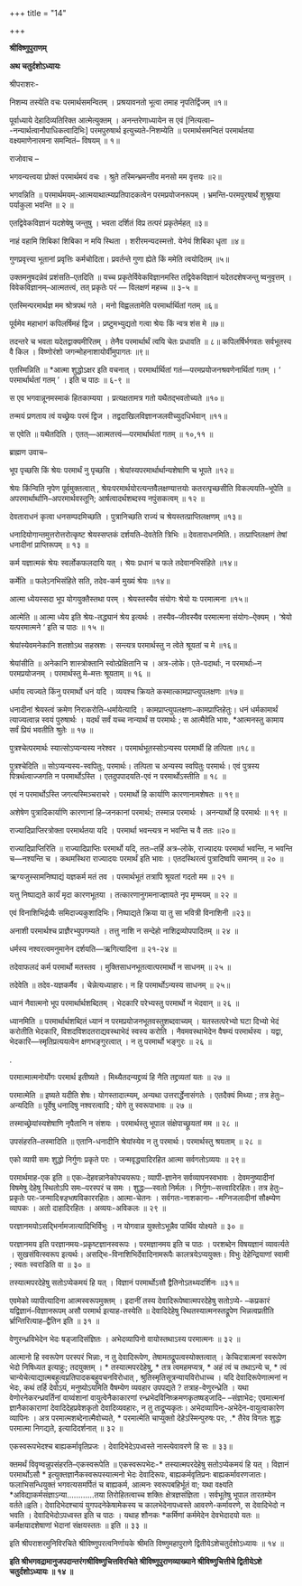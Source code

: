 +++
title = "14"

+++


<div id="pl-73213" claऽऽ="panel-layout">

<div id="pg-73213-0" claऽऽ="panel-grid panel-no-ऽtyle">

<div id="pgc-73213-0-0" claऽऽ="panel-grid-cell" weight="1">

<div id="panel-73213-0-0-0" claऽऽ="ऽo-panel widget widget_ऽow-editor panel-firऽt-child panel-laऽt-child" index="0" data-ऽtyle="{&quot;background_image_attachment&quot;ःfalऽe,&quot;background_diऽplay&quot;ः&quot;tile&quot;}">

<div claऽऽ="ऽo-widget-ऽow-editor ऽo-widget-ऽow-editor-baऽe">

<div claऽऽ="ऽiteorigin-widget-tinymce textwidget">

**श्रीविष्णुपुराणम्**

**अथ चतुर्दशोऽध्यायः**

 श्रीपराशरः-

निशम्य तस्येति वचः परमार्थसमन्वितम् । प्रश्रयावनतो भूत्वा तमाह नृपतिर्द्विजम् ॥१॥

 पूर्वाध्याये देहादिव्यतिरिक्त आत्मेत्युक्तम् । अनन्तरेणाध्यायेन स एवं \[नित्यत्वा– -नन्यार्थत्वानौपाधिकत्वादिभिः\] परमपुरुषार्थ इत्युच्यते-निशम्येति ॥ परमार्थसमन्वितं परमार्थतया वक्ष्यमाणेनारमना समन्वितं– विषयम् ॥ १॥

 राजोवाच –

भगवन्यत्त्वया प्रोक्तं परमार्थमयं वचः । श्रुते तस्मिन्भ्रमन्तीव मनसो मम वृत्तयः ॥२॥

 भगवन्निति ॥ परमार्थमयम्-आत्मयाथात्म्यप्रतिपादकत्वेन परमप्रयोजनरूपम् । भ्रमन्ति-परमपुरषार्थं शुश्रूषया पर्याकुला भवन्ति ॥ २ ॥

एतद्विवेकविज्ञानं यदशेषेषु जन्तुषु । भवता दर्शितं विप्र तत्परं प्रकृतेर्महत् ॥३॥

नाहं वहामि शिबिकां शिबिका न मयि स्थिता । शरीरमन्यदस्मत्तो. येनेयं शिबिका धृता ॥४॥

गुणप्रवृत्त्या भूतानां प्रवृत्तिः कर्मचोदिता। प्रवर्तन्ते गुणा ह्येते किं ममेति त्वयोदितम् ॥५॥

 उक्तमनुषदन्नेवं प्रशंसति–एतदिति ॥ यच्च
प्रकृतेर्विवेकविज्ञानमस्ति तद्विवेकविज्ञानं यदेतदशेषजन्तु ष्वनुवृत्तम् । विवेकविज्ञानम्–आत्मतत्त्वं, तत् प्रकृतेः परं — विलक्षणं महच्च ॥ ३-५ ॥

एतस्मिन्परमार्थज्ञ मम श्रोत्रपथं गते । मनो विह्वलतामेति परमार्थार्थितां गतम् ॥६॥

पूर्वमेव महाभागं कपिलर्षिमहं द्विज । प्रष्टुमभ्युद्यतो गत्वा श्रेयः किं न्वत्र शंस मे ॥७॥

तदन्तरे च भवता यदेतद्वाक्यमीरितम् । तेनैव परमार्थार्थं त्वयि चेतः प्रधावति ॥ ८॥ कपिलर्षिर्भगवतः सर्वभूतस्य वै किल । विष्णोरंशो जगन्मोहनाशायोर्वीमुपागतः ॥९॥

 एतस्मिन्निति ॥ *आत्मा शुद्धोऽक्षर इति वचनात् । परमार्थार्थितां गतं—परमप्रयोजनश्रवणेनार्थितां गतम् । ‘ परमार्थार्थतां गतम् ’ । इति च पाठः ॥ ६-९ ॥

स एव भगवान्नूनमस्माकं हितकाम्यया । प्रत्यक्षतामत्र गतो यथैतद्भवतोच्यते ॥१०॥

तन्मयं प्रणताय त्वं यच्छ्रेयः परमं द्विज । तद्वदाखिलविज्ञानजलवीच्युदधिर्भवान् ॥११॥

 स एवेति ॥ यथैतदिति । एतत्—आत्मतत्त्वं—परमार्थार्थतां गतम् ॥ १०,११ ॥

 ब्राह्मण उवाच–

भूप पृच्छसि किं श्रेयः परमार्थं नु पृच्छसि । श्रेयांस्यपरमार्थार्थान्यशेषाणि च भूपते ॥१२॥

 श्रेयः किंन्विति नृपेण पूर्वमुक्तत्वात् , श्रेयःपरमार्थयोरत्यन्तवैलक्षण्यात्तयोः कतरत्पृच्छसीति विकल्पयति–भूपेति ॥ अपरमार्थार्थानि–अपरमार्थवस्तूनि; आर्षत्वादर्थशब्दस्य नपुंसकत्वम् ॥ १२ ॥

देवताराधनं कृत्वा धनसम्पदमिच्छति । पुत्रानिच्छति राज्यं च श्रेयस्तत्प्राप्तिलक्षणम् ॥१३॥

 धनादियोगान्तमुत्तरोत्तरोत्कृष्ट श्रेयस्सप्तकं
दर्शयति–देवतेति त्रिभिः ॥ देवताराधनमिति.। तत्प्राप्तिलक्षणं तेषां धनादीनां प्राप्तिरूपम् ॥ १३ ॥

कर्म यज्ञात्मकं श्रेयः स्वर्लोकफलदायि यत् । श्रेयः प्रधानं च फले तदेवानभिसंहिते ॥१४॥

 कर्मेति ॥ फलेऽनभिसंहिते सति, तदेव-कर्म मुख्यं श्रेयः ॥१४॥

आत्मा ध्येयस्सदा भूप योगयुक्तैस्तथा परम् । श्रेयस्तस्यैव संयोगः श्रेयो यः परमात्मना ॥१५॥

 आत्मेति ॥ आत्मा ध्येय इति श्रेयः-तद्ध्यानं श्रेय इत्यर्थः । तस्यैव–जीवस्यैव परमात्मना संयोगः–ऐक्यम् । ‘श्रेयो यत्परमात्मने ‘ इति च पाठः ॥ १५ ॥

श्रेयांस्येवमनेकानि शतशोऽथ सहस्रशः । सन्त्यत्र परमार्थस्तु न त्वेते श्रूयतां च मे ॥१६॥

 श्रेयांसीति ॥ अनेकानि शास्त्रोक्तानि स्वोत्प्रेक्षितानि च । अत्र-लोके। एते-पदार्थाः, न परमार्थाः–न परमप्रयोजनम् । परमार्थस्तु मे–मत्तः श्रूयताम् ॥ १६ ॥

धर्माय त्यज्यते किंनु परमार्थो धनं यदि । व्ययश्च क्रियते कस्मात्कामप्राप्त्युपलक्षणः ॥१७॥

 धनादीनां श्रेयस्त्वं क्रमेण निराकरोति–धर्मायेत्यादि । कामप्राप्त्युपलक्षणः–कामप्राप्तिहेतुः। धनं धर्मकामार्थं त्याज्यत्वान्न स्वयं पुरुषार्थः । यदर्थं सर्वं यच्च नान्यार्थं स परमार्थः ; स आत्मैवेति भावः, *आत्मनस्तु कामाय सर्वं प्रियं भवतीति श्रुतेः ॥ १७ ॥

पुत्रश्चेत्परमार्थः स्यात्सोऽप्यन्यस्य नरेश्वर । परमार्थभूतस्सोऽन्यस्य परमार्थी हि तत्पिता ॥१८॥

 पुत्रश्चेदिति ॥ सोऽप्यन्यस्य-स्वपितुः, परमार्थः। तत्पिता च अन्यस्य स्वपितुः परमार्थः। एवं पुत्रस्य पित्रर्थत्वाज्जगति न परमार्थोऽस्ति । एतदुपपादयति-एवं न परमार्थोऽस्तीति ॥ १८ ॥

एवं न परमार्थोऽस्ति जगत्यस्मिञ्चराचरे । परमार्थो हि कार्याणि कारणानामशेषतः ॥ १९॥

 अशेषेण पुत्रादिकार्याणि कारणानां हि–जनकानां परमार्थः; तस्मान्न परमार्थः । अनन्यार्थो हि परमार्थः ॥ १९ ॥

राज्यादिप्राप्तिरत्रोक्ता परमार्थतया यदि । परमार्था भवन्त्यत्र न भवन्ति च वै ततः ॥२०॥

 राज्यादिप्राप्तिरिति ॥ राज्यादिप्राप्तिः परमार्थो यदि, ततः–तर्हि अत्र–लोके, राज्यादयः परमार्था भवन्ति, न भवन्ति च—नश्यन्ति च । कथमस्थिरा राज्यादयः परमार्थं इति भावः । एतदस्थिरत्वं पुत्रादिष्वपि समानम् ॥ २० ॥

ऋग्यजुस्सामनिष्पाद्यं यज्ञकर्म मतं तव । परमार्थभूतं तत्रापि श्रूयतां गदतो मम ॥ २१ ॥

यत्तु निष्पाद्यते कार्यं मृदा कारणभूतया । तत्कारणानुगमनाज्ज्ञायते नृप मृण्मयम् ॥ २२ ॥

एवं विनाशिभिर्द्रव्यैः समिदाज्यकुशादिभिः। निष्पाद्यते क्रिया या तु सा भवित्री विनाशिनी ॥२३॥

अनाशी परमार्थश्च प्राज्ञैरभ्युपगम्यते । तत्तु नाशि न सन्देहो नाशिद्रव्योपपादितम् ॥ २४ ॥

 धर्मस्य नश्वरत्वमनुमानेन दर्शयति—ऋगित्यादिना ॥ २१-२४ ॥

तदेवाफलदं कर्म परमार्थो मतस्तव । मुक्तिसाधनभूतत्वात्परमार्थो न साधनम् ॥ २५ ॥

 तदेवेति ॥ तदेव-यज्ञकर्मैव । चेन्नेत्यध्याहारः। न हि परमार्थोऽन्यस्य साधनम् ॥ २५॥

ध्यानं नैवात्मनो भूप परमार्थार्थशब्दितम् । भेदकारि परेभ्यस्तु परमार्थो न भेदवान् ॥ २६ ॥

 ध्यानमिति ॥ परमार्थार्थशब्दितं ध्यानं न
परमप्रयोजनभूतवस्तुशब्दवाच्यम् । यतस्तत्परेभ्यो घटा दिभ्यो भेदं करोतीति भेदकारि, विशदविशदतराद्यवस्थाभेदं स्वस्य करोति । नैवमवस्थाभेदेन वैषम्यं
परमार्थस्य । यद्वा, भेदकारि—स्मृतिप्रत्ययत्वेन क्षणभङ्गुरत्वात् । न तु परमार्थो भङ्गुरः ॥ २६ ॥

.

परमात्मात्मनोर्योगः परमार्थ इतीष्यते । मिथ्यैतदन्यद्द्रव्यं हि नैति तद्द्रव्यतां यतः ॥ २७ ॥

 परमात्मेति ॥ इष्यते यदीति शेषः। योगस्तादात्म्यम्, अन्यथा उत्तरार्द्धेनासंगतेः । एतदैक्यं मिथ्या ; तत्र हेतुः–अन्यदिति ॥ पूर्वेषु धनादिषु नश्वरत्वादि ; योगे तु स्वरूपाभावः ॥ २७ ॥

तस्माच्छ्रेयांस्यशेषाणि नृपैतानि न संशयः । परमार्थस्तु भूपाल संक्षेपाच्छ्रूयतां मम ॥ २८ ॥

 उपसंहरति–तस्मादिति ॥ एतानि-धनादीनि श्रेयांस्येव न तु परमार्थः। परमार्थस्तु श्रयताम् ॥ २८ ॥

एको व्यापी समः शुद्धो निर्गुणः प्रकृते परः । जन्मवृद्ध्यादिरहित आत्मा सर्वगतोऽव्ययः ॥ २९॥

 परमार्थमाह-एक इति ॥ एकः–देहवन्नानेकोपचयरूपः ; व्यापी-ज्ञानेन सर्वव्यापनस्वभावः । देवमनुष्यादीनां विषमेषु देहेषु स्थितोऽपि समः–परस्परं च समः । शुद्धः—स्वतो निर्मलः । निर्गुणः–सत्त्वादिरहितः। तत्र हेतुः–प्रकृतेः परः-जन्मादि*षड्भा*वविकाररहितः। आत्मा-चेतनः । सर्वगतः-नाशकाना– -मग्निजलादीनां सौक्ष्म्येण व्यापकः । अतो दाहादिरहितः । अव्ययः-अविकलः ॥ २९ ॥

परज्ञानमयोऽसद्भिर्नामजात्यादिभिर्विभुः । न योगवान्न युक्तोऽभून्नैव पार्थिव योक्ष्यते ॥ ३० ॥

 परज्ञानमय इति परज्ञानमयः-प्रकृष्टज्ञानस्वरूपः । परमज्ञानमय इति च पाठः । परशब्देन विषयज्ञानं व्यावर्त्यते । सुखसंवित्स्वरूप इत्यर्थः। असद्भिः-विनाशिभिर्देवादिनामरूपैः कालत्रयेऽप्ययुक्तः। विभुः देहेन्द्रियाणां स्वामी ; स्वतः स्वराडिति वा ॥ ३० ॥

तस्यात्मपरदेहेषु सतोऽप्येकमयं हि यत् । विज्ञानं परमार्थोऽसौ द्वैतिनोऽतथ्यदर्शिनः ॥३१॥

 एवमेको व्यापीत्यादिना आत्मस्वरूपमुक्तम् । इदानीं तस्य देवादिरूपेष्वात्मपरदेहेषु सतोऽप्ये- –कप्रकारं यद्विज्ञानं–विज्ञानरूपम् असौ परमार्थ इत्याह-तस्येति ॥ देवादिदेहेषु स्थितस्यात्मनस्तद्रूपेण भिन्नत्वप्रतीति र्भ्रान्तिरित्याह–द्वैतिन इति ॥ ३१ ॥

वेणुरन्ध्रविभेदेन भेदः षड्जादिसंज्ञितः । अभेदव्यापिनो वायोस्तथाऽस्य परमात्मनः ॥ ३२ ॥

 आत्मानो हि स्वरूपेण परस्परं भिन्नाः, न तु देवादिरूपेण, तेषामतद्रूपत्वस्योक्तत्वात् । केचिदत्रात्मनां स्वरूपेण भेदो निषिध्यत इत्याहुः; तदयुक्तम् । * तस्यात्मपरदेहेषु, * तत्र त्वमहमप्यत्र, * अहं त्वं च तथाऽन्ये च, * त्वं चान्येचेत्याद्यात्मबहुत्वप्रतिपादकबहुवचनविरोधात् , श्रुतिस्मृतिसूत्रन्यायविरोधाच्च । यदि देवादिरूपेणात्मनां न भेदः, कथं तर्हि देवोऽयं, मनुष्योऽयमिति वैषम्येण व्यवहार उपपद्यते ? तत्राह-वेणुरन्ध्रेति । यथा वेणोरनेकरन्ध्रवर्तिनां वाय्वंशानां वायुत्वेनैकाकारणां रन्ध्रभेदविनिष्क्रमणकृतष्षड्जादि– –संज्ञाभेदः; एवमात्मनां ज्ञानैकाकाराणां देवादिदेहप्रवेशकृतो देवादिव्यवहारः, न तु ताद्रूप्यकृतः। अभेदव्यापिनः-अभेदेन-वायुत्वाकारेण व्यापिनः । अत्र परमात्मशब्देनात्मैवोच्यते, * परमात्मेति चाप्युक्तो देहेऽस्मिन्पुरुषः परः, .* तैरेव विगतः शुद्धः परमात्मा निगद्यते, इत्यादिदर्शनात् ॥ ३२ ॥

एकस्वरूपभेदश्च बाह्यकर्मावृतिप्रजः । देवादिभेदेऽपध्वस्ते नास्त्येवावरणे हि सः ॥ ३३॥

 क्तमर्थं विवृण्वन्नुपसंहरति–एकस्वरूपेति ॥ एकस्वरूपभेदः-* तस्यात्मपरदेहेषु सतोऽप्येकमयं हि यत् । विज्ञानं परमार्थोऽसौ * इत्युक्तज्ञानैकस्वरूपस्यात्मनो भेदः देवादिरूपः, बाह्यकर्मवृतिप्रनः बाह्यकर्मावरणजातः। फलाभिसन्धियुक्तं भगवत्यसमर्पितं च बाह्यकर्म, आत्मनः स्वरूपबहिर्भूतं वा; यथा वक्ष्यति *अविद्याकर्मसंज्ञाऽन्या…………तया
तिरोहितत्वाच्च शक्तिः क्षेत्रज्ञसंज्ञिता । सर्वभूतेषु भूपाल तारतम्येन वर्तते॥इति। देवादिभेदश्चायं युगपदनेकेषामेकस्य च कालभेदेनापध्वस्ते आवरणे-कर्मावरणे, स देवादिभेदो न भवति । देवादिभेदोऽपध्वस्त इति च पाठः । यथाह शौनकः *कर्मिणां कर्ममेदेन देवभेदादयो यतः ॥ कर्मक्षयादशेषाणां भेदानां संक्षयस्ततः ॥ इति ॥ ३३ ॥

 इति श्रीपराशरमुनिविरचिते श्रीविष्णुपरत्वनिर्णायके श्रीमति विष्णुमहापुराणे द्वितीयेऽशेचतुर्दशोऽध्यायः ॥ १४ ॥

**इति श्रीभगवद्रामानुजपदान्तरंगश्रीविष्णुचित्तविरचिते श्रीविष्णुपुराणव्याख्याने श्रीविष्णुचित्तीचे द्वितीयेऽशे चतुर्दशोऽध्यायः ॥ १४ ॥**














